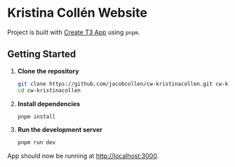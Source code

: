 # Kristina Collén Website

Project is built with [Create T3 App](https://create.t3.gg/) using `pnpm`.

## Getting Started

1. **Clone the repository**
   ```bash
   git clone https://github.com/jacobcollen/cw-kristinacollen.git cw-kristinacollen
   cd cw-kristinacollen
   ```

2. **Install dependencies**
   ```bash
   pnpm install
   ```

3. **Run the development server**
   ```bash
   pnpm run dev
   ```

App should now be running at [http://localhost:3000](http://localhost:3000).
